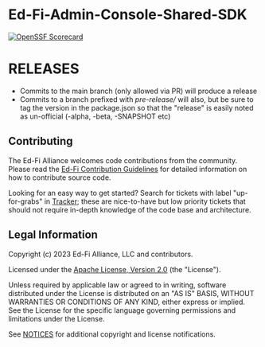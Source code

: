# Ed-Fi-Admin-Console-Shared-SDK

[![OpenSSF Scorecard](https://api.securityscorecards.dev/projects/github.com/Ed-Fi-Alliance-OSS/Ed-Fi-Admin-Console-Shared-SDK/badge)](https://securityscorecards.dev/viewer/?uri=github.com/Ed-Fi-Alliance-OSS/Ed-Fi-Admin-Console-Shared-SDK)

# RELEASES
* Commits to the main branch (only allowed via PR) will produce a release
* Commits to a branch prefixed with *pre-release/* will also, but be sure to tag the version in the package.json so that the "release" is easily noted as un-official (-alpha, -beta, -SNAPSHOT etc)

## Contributing

The Ed-Fi Alliance welcomes code contributions from the community. Please read
the [Ed-Fi Contribution
Guidelines](https://techdocs.ed-fi.org/display/ETKB/Code+Contribution+Guidelines)
for detailed information on how to contribute source code.

Looking for an easy way to get started? Search for tickets with label
"up-for-grabs" in [Tracker](https://tracker.ed-fi.org/issues/?filter=14106);
these are nice-to-have but low priority tickets that should not require in-depth
knowledge of the code base and architecture.

## Legal Information

Copyright (c) 2023 Ed-Fi Alliance, LLC and contributors.

Licensed under the [Apache License, Version 2.0](LICENSE) (the "License").

Unless required by applicable law or agreed to in writing, software
distributed under the License is distributed on an "AS IS" BASIS,
WITHOUT WARRANTIES OR CONDITIONS OF ANY KIND, either express or implied.
See the License for the specific language governing permissions and
limitations under the License.

See [NOTICES](NOTICES.md) for additional copyright and license notifications.
